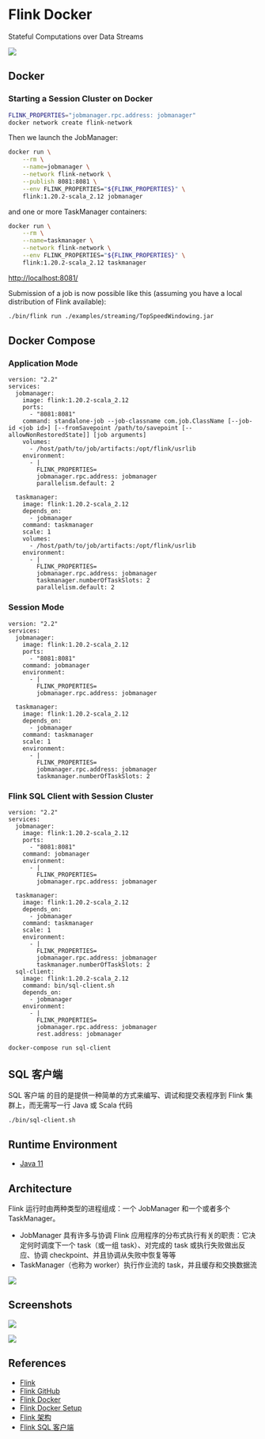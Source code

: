 # Flink Docker

Stateful Computations over Data Streams

![](https://flink.apache.org/img/flink-home-graphic.png)

## Docker
### Starting a Session Cluster on Docker
```sh
FLINK_PROPERTIES="jobmanager.rpc.address: jobmanager"
docker network create flink-network
```
Then we launch the JobManager:
```sh
docker run \
    --rm \
    --name=jobmanager \
    --network flink-network \
    --publish 8081:8081 \
    --env FLINK_PROPERTIES="${FLINK_PROPERTIES}" \
    flink:1.20.2-scala_2.12 jobmanager
```
and one or more TaskManager containers:
```sh
docker run \
    --rm \
    --name=taskmanager \
    --network flink-network \
    --env FLINK_PROPERTIES="${FLINK_PROPERTIES}" \
    flink:1.20.2-scala_2.12 taskmanager
```
[http://localhost:8081/](http://localhost:8081/)

Submission of a job is now possible like this (assuming you have a local distribution of Flink available):
```sh
./bin/flink run ./examples/streaming/TopSpeedWindowing.jar
```

## Docker Compose
### Application Mode
```
version: "2.2"
services:
  jobmanager:
    image: flink:1.20.2-scala_2.12
    ports:
      - "8081:8081"
    command: standalone-job --job-classname com.job.ClassName [--job-id <job id>] [--fromSavepoint /path/to/savepoint [--allowNonRestoredState]] [job arguments]
    volumes:
      - /host/path/to/job/artifacts:/opt/flink/usrlib
    environment:
      - |
        FLINK_PROPERTIES=
        jobmanager.rpc.address: jobmanager
        parallelism.default: 2

  taskmanager:
    image: flink:1.20.2-scala_2.12
    depends_on:
      - jobmanager
    command: taskmanager
    scale: 1
    volumes:
      - /host/path/to/job/artifacts:/opt/flink/usrlib
    environment:
      - |
        FLINK_PROPERTIES=
        jobmanager.rpc.address: jobmanager
        taskmanager.numberOfTaskSlots: 2
        parallelism.default: 2
```

### Session Mode
```
version: "2.2"
services:
  jobmanager:
    image: flink:1.20.2-scala_2.12
    ports:
      - "8081:8081"
    command: jobmanager
    environment:
      - |
        FLINK_PROPERTIES=
        jobmanager.rpc.address: jobmanager

  taskmanager:
    image: flink:1.20.2-scala_2.12
    depends_on:
      - jobmanager
    command: taskmanager
    scale: 1
    environment:
      - |
        FLINK_PROPERTIES=
        jobmanager.rpc.address: jobmanager
        taskmanager.numberOfTaskSlots: 2
```

### Flink SQL Client with Session Cluster
```
version: "2.2"
services:
  jobmanager:
    image: flink:1.20.2-scala_2.12
    ports:
      - "8081:8081"
    command: jobmanager
    environment:
      - |
        FLINK_PROPERTIES=
        jobmanager.rpc.address: jobmanager

  taskmanager:
    image: flink:1.20.2-scala_2.12
    depends_on:
      - jobmanager
    command: taskmanager
    scale: 1
    environment:
      - |
        FLINK_PROPERTIES=
        jobmanager.rpc.address: jobmanager
        taskmanager.numberOfTaskSlots: 2
  sql-client:
    image: flink:1.20.2-scala_2.12
    command: bin/sql-client.sh
    depends_on:
      - jobmanager
    environment:
      - |
        FLINK_PROPERTIES=
        jobmanager.rpc.address: jobmanager
        rest.address: jobmanager
```
```sh
docker-compose run sql-client
```

## SQL 客户端
SQL 客户端 的目的是提供一种简单的方式来编写、调试和提交表程序到 Flink 集群上，而无需写一行 Java 或 Scala 代码
```sh
./bin/sql-client.sh
```

## Runtime Environment
- [Java 11](https://openjdk.java.net/projects/jdk/11/)

## Architecture
Flink 运行时由两种类型的进程组成：一个 JobManager 和一个或者多个 TaskManager。
- JobManager 具有许多与协调 Flink 应用程序的分布式执行有关的职责：它决定何时调度下一个 task（或一组 task）、对完成的 task 或执行失败做出反应、协调 checkpoint、并且协调从失败中恢复等等
- TaskManager（也称为 worker）执行作业流的 task，并且缓存和交换数据流

![](https://nightlies.apache.org/flink/flink-docs-release-1.20/fig/processes.svg)

## Screenshots
![](https://nightlies.apache.org/flink/flink-docs-release-1.17/fig/bounded-unbounded.png)

![](https://nightlies.apache.org/flink/flink-docs-release-1.17/fig/program_dataflow.svg)

## References
- [Flink](https://flink.apache.org/)
- [Flink GitHub](https://github.com/apache/flink)
- [Flink Docker](https://hub.docker.com/_/flink)
- [Flink Docker Setup](https://nightlies.apache.org/flink/flink-docs-release-1.20/docs/deployment/resource-providers/standalone/docker/)
- [Flink 架构](https://nightlies.apache.org/flink/flink-docs-release-1.20/zh/docs/concepts/flink-architecture/)
- [Flink SQL 客户端](https://nightlies.apache.org/flink/flink-docs-release-1.20/zh/docs/dev/table/sqlclient/)